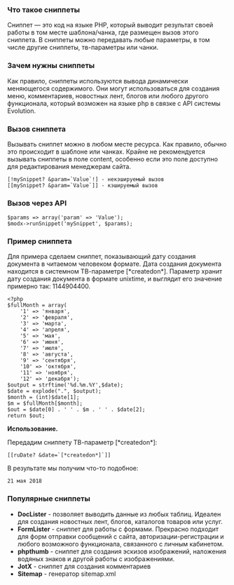 ### Что такое сниппеты ###

Сниппет — это код на языке PHP, который выводит результат своей работы в том месте шаблона/чанка, где размещен вызов этого сниппета.
В сниппеты можно передавать любые параметры, в том числе другие сниппеты, тв-параметры или чанки.

### Зачем нужны сниппеты ###
Как правило, сниппеты используются вывода динамически меняющегося содержимого.
Они могут использоваться для создания меню, комментариев, новостных лент, блогов или любого другого функционала, который возможен на языке php в связке с API системы Evolution.

### Вызов сниппета ###

Вызывать сниппет можно в любом месте ресурса. Как правило, обычно это происходит в шаблоне или чанках.
Крайне не рекомендуется вызывать сниппеты в поле content, особенно если это поле доступно для редактирования менеджерам сайта.

```
[!mySnippet? &param=`Value`!] - некэшируемый вызов
[[mySnippet? &param=`Value`]] - кэшируемый вызов
```

### Вызов через API ###
```
$params => array('param' => 'Value');
$modx->runSnippet('mySnippet', $params);
```

### Пример сниппета ###

Для примера сделаем сниппет, показывающий дату создания документа в читаемом человеком формате.
Дата создания документа находится в системном ТВ-параметре [\*createdon\*].
Параметр хранит дату создания документа в формате unixtime, и выглядит его значение примерно так: 1144904400.

```
<?php
$fullMonth = array(
    '1' => 'января',	
    '2' => 'февраля',
    '3' => 'марта', 
    '4' => 'апреля', 
    '5' => 'мая',
    '6' => 'июня', 
    '7' => 'июля', 
    '8' => 'августа', 
    '9' => 'сентября', 
    '10' => 'октября', 
    '11' => 'ноября', 
    '12' => 'декабря');
$output = strftime('%d.%m.%Y',$date);
$date = explode(".", $output);
$month = (int)$date[1];
$m = $fullMonth[$month];
$out = $date[0] . ' ' . $m . ' ' . $date[2];
return $out;
```

**Использование.**

Передадим сниппету ТВ-параметр [\*createdon\*]:
```
[[ruDate? &date=`[*createdon*]`]]
```
В результате мы получим что-то подобное:
```
21 мая 2018
```

### Популярные сниппеты ###

- **DocLister** - позволяет выводить данные из любых таблиц. Идеален для создания новостных лент, блогов, каталогов товаров или услуг.
- **FormLister** - сниппет для работы с формами. Прекрасно подходит для форм отправки сообщений с сайта, авторизации-регистрации и любого  возможного функционала, связанного с личным кабинетом.
- **phpthumb** - сниппет для создания эскизов изображений, наложения водяных знаков и другой работы с изображениями.
- **JotX** - сниппет для создания комментариев
- **Sitemap** - генератор sitemap.xml
